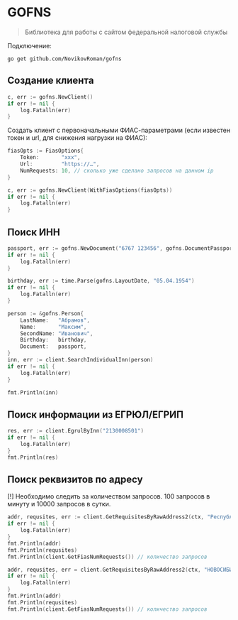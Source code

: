 # GOFNS

> Библиотека для работы с сайтом федеральной налоговой службы

Подключение:

```shell
go get github.com/NovikovRoman/gofns
```

## Создание клиента

```go
c, err := gofns.NewClient()
if err != nil {
    log.Fatalln(err)
}
```

Создать клиент с первоначальными ФИАС-параметрами
(если известен токен и url, для снижения нагрузки на ФИАС):

```go
fiasOpts := FiasOptions{
    Token:       "xxx",
    Url:         "https://…",
    NumRequests: 10, // сколько уже сделано запросов на данном ip
}

c, err := gofns.NewClient(WithFiasOptions(fiasOpts))
if err != nil {
    log.Fatalln(err)
}
```

## Поиск ИНН

```go
passport, err := gofns.NewDocument("6767 123456", gofns.DocumentPassportRussia, nil)
if err != nil {
    log.Fatalln(err)
}

birthday, err := time.Parse(gofns.LayoutDate, "05.04.1954")
if err != nil {
    log.Fatalln(err)
}

person := &gofns.Person{
    LastName:   "Абрамов",
    Name:       "Максим",
    SecondName: "Иванович",
    Birthday:   birthday,
    Document:   passport,
}
inn, err := client.SearchIndividualInn(person)
if err != nil {
    log.Fatalln(err)
}

fmt.Println(inn)
```

## Поиск информации из ЕГРЮЛ/ЕГРИП

```go
res, err := client.EgrulByInn("2130008501")
if err != nil {
    log.Fatalln(err)
}
fmt.Println(res)
```

## Поиск реквизитов по адресу

[!] Необходимо следить за количеством запросов. 100 запросов в минуту и 10000 запросов в сутки.

```go
addr, requsites, err := client.GetRequisitesByRawAddress2(ctx, "Республика Дагестан, м.р-н Левашинский, с.п. село Леваши, с Леваши")
if err != nil {
    log.Fatalln(err)
}
fmt.Println(addr)
fmt.Println(requsites)
fmt.Println(client.GetFiasNumRequests()) // количество запросов

addr, requsites, err = client.GetRequisitesByRawAddress2(ctx, "НОВОСИБИРСКАЯ ОБЛ, НОВОСИБИРСК Г, 10-Й ПОРТ-АРТУРСКИЙ ПЕР, Д 17")
if err != nil {
    log.Fatalln(err)
}
fmt.Println(addr)
fmt.Println(requsites)
fmt.Println(client.GetFiasNumRequests()) // количество запросов

```
